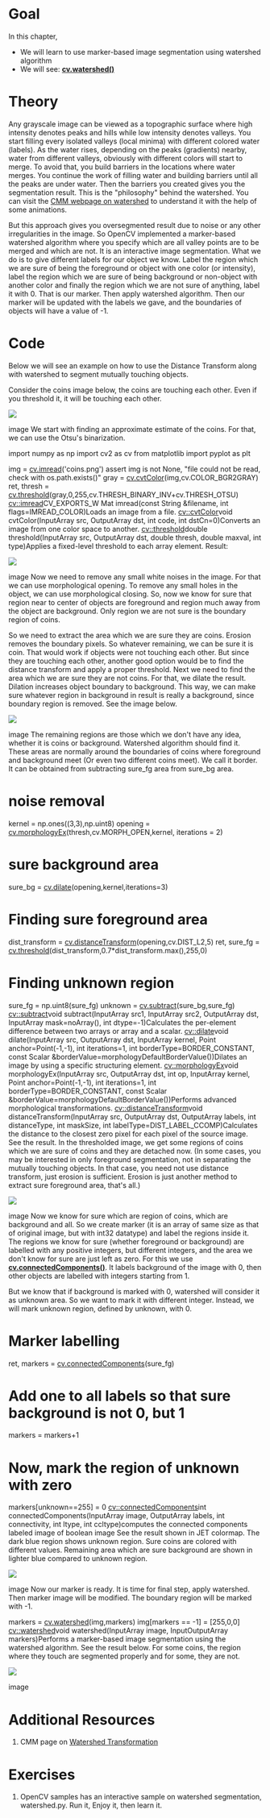 
# Goal

In this chapter,

* We will learn to use marker-based image segmentation using watershed algorithm
* We will see: **[cv.watershed()](../../d3/d47/group__imgproc__segmentation.html#ga3267243e4d3f95165d55a618c65ac6e1 "Performs a marker-based image segmentation using the watershed algorithm.")**

# Theory

Any grayscale image can be viewed as a topographic surface where high intensity denotes peaks and hills while low intensity denotes valleys. You start filling every isolated valleys (local minima) with different colored water (labels). As the water rises, depending on the peaks (gradients) nearby, water from different valleys, obviously with different colors will start to merge. To avoid that, you build barriers in the locations where water merges. You continue the work of filling water and building barriers until all the peaks are under water. Then the barriers you created gives you the segmentation result. This is the "philosophy" behind the watershed. You can visit the [CMM webpage on watershed](http://cmm.ensmp.fr/~beucher/wtshed.html "http://cmm.ensmp.fr/~beucher/wtshed.html") to understand it with the help of some animations.

But this approach gives you oversegmented result due to noise or any other irregularities in the image. So OpenCV implemented a marker-based watershed algorithm where you specify which are all valley points are to be merged and which are not. It is an interactive image segmentation. What we do is to give different labels for our object we know. Label the region which we are sure of being the foreground or object with one color (or intensity), label the region which we are sure of being background or non-object with another color and finally the region which we are not sure of anything, label it with 0. That is our marker. Then apply watershed algorithm. Then our marker will be updated with the labels we gave, and the boundaries of objects will have a value of -1.

# Code

Below we will see an example on how to use the Distance Transform along with watershed to segment mutually touching objects.

Consider the coins image below, the coins are touching each other. Even if you threshold it, it will be touching each other.

![](../../water_coins.jpg)

image
We start with finding an approximate estimate of the coins. For that, we can use the Otsu's binarization. 

import numpy as np
import cv2 as cv
from matplotlib import pyplot as plt

img = [cv.imread](../../d4/da8/group__imgcodecs.html#gab32ee19e22660912565f8140d0f675a8 "../../d4/da8/group__imgcodecs.html#gab32ee19e22660912565f8140d0f675a8")('coins.png')
assert img is not None, "file could not be read, check with os.path.exists()"
gray = [cv.cvtColor](../../d8/d01/group__imgproc__color__conversions.html#ga397ae87e1288a81d2363b61574eb8cab "../../d8/d01/group__imgproc__color__conversions.html#ga397ae87e1288a81d2363b61574eb8cab")(img,cv.COLOR\_BGR2GRAY)
ret, thresh = [cv.threshold](../../d7/d1b/group__imgproc__misc.html#gae8a4a146d1ca78c626a53577199e9c57 "../../d7/d1b/group__imgproc__misc.html#gae8a4a146d1ca78c626a53577199e9c57")(gray,0,255,cv.THRESH\_BINARY\_INV+cv.THRESH\_OTSU)
[cv::imread](../../d4/da8/group__imgcodecs.html#gab32ee19e22660912565f8140d0f675a8 "../../d4/da8/group__imgcodecs.html#gab32ee19e22660912565f8140d0f675a8")CV\_EXPORTS\_W Mat imread(const String &filename, int flags=IMREAD\_COLOR)Loads an image from a file.
[cv::cvtColor](../../d8/d01/group__imgproc__color__conversions.html#ga397ae87e1288a81d2363b61574eb8cab "../../d8/d01/group__imgproc__color__conversions.html#ga397ae87e1288a81d2363b61574eb8cab")void cvtColor(InputArray src, OutputArray dst, int code, int dstCn=0)Converts an image from one color space to another.
[cv::threshold](../../d7/d1b/group__imgproc__misc.html#gae8a4a146d1ca78c626a53577199e9c57 "../../d7/d1b/group__imgproc__misc.html#gae8a4a146d1ca78c626a53577199e9c57")double threshold(InputArray src, OutputArray dst, double thresh, double maxval, int type)Applies a fixed-level threshold to each array element.
 Result:

![](../../water_thresh.jpg)

image
Now we need to remove any small white noises in the image. For that we can use morphological opening. To remove any small holes in the object, we can use morphological closing. So, now we know for sure that region near to center of objects are foreground and region much away from the object are background. Only region we are not sure is the boundary region of coins.

So we need to extract the area which we are sure they are coins. Erosion removes the boundary pixels. So whatever remaining, we can be sure it is coin. That would work if objects were not touching each other. But since they are touching each other, another good option would be to find the distance transform and apply a proper threshold. Next we need to find the area which we are sure they are not coins. For that, we dilate the result. Dilation increases object boundary to background. This way, we can make sure whatever region in background in result is really a background, since boundary region is removed. See the image below.

![](../../water_fgbg.jpg)

image
The remaining regions are those which we don't have any idea, whether it is coins or background. Watershed algorithm should find it. These areas are normally around the boundaries of coins where foreground and background meet (Or even two different coins meet). We call it border. It can be obtained from subtracting sure\_fg area from sure\_bg area. 

# noise removal
kernel = np.ones((3,3),np.uint8)
opening = [cv.morphologyEx](../../d4/d86/group__imgproc__filter.html#ga67493776e3ad1a3df63883829375201f "../../d4/d86/group__imgproc__filter.html#ga67493776e3ad1a3df63883829375201f")(thresh,cv.MORPH\_OPEN,kernel, iterations = 2)

# sure background area
sure\_bg = [cv.dilate](../../d4/d86/group__imgproc__filter.html#ga4ff0f3318642c4f469d0e11f242f3b6c "../../d4/d86/group__imgproc__filter.html#ga4ff0f3318642c4f469d0e11f242f3b6c")(opening,kernel,iterations=3)

# Finding sure foreground area
dist\_transform = [cv.distanceTransform](../../d7/d1b/group__imgproc__misc.html#ga8a0b7fdfcb7a13dde018988ba3a43042 "../../d7/d1b/group__imgproc__misc.html#ga8a0b7fdfcb7a13dde018988ba3a43042")(opening,cv.DIST\_L2,5)
ret, sure\_fg = [cv.threshold](../../d7/d1b/group__imgproc__misc.html#gae8a4a146d1ca78c626a53577199e9c57 "../../d7/d1b/group__imgproc__misc.html#gae8a4a146d1ca78c626a53577199e9c57")(dist\_transform,0.7\*dist\_transform.max(),255,0)

# Finding unknown region
sure\_fg = np.uint8(sure\_fg)
unknown = [cv.subtract](../../d2/de8/group__core__array.html#gaa0f00d98b4b5edeaeb7b8333b2de353b "../../d2/de8/group__core__array.html#gaa0f00d98b4b5edeaeb7b8333b2de353b")(sure\_bg,sure\_fg)
[cv::subtract](../../d2/de8/group__core__array.html#gaa0f00d98b4b5edeaeb7b8333b2de353b "../../d2/de8/group__core__array.html#gaa0f00d98b4b5edeaeb7b8333b2de353b")void subtract(InputArray src1, InputArray src2, OutputArray dst, InputArray mask=noArray(), int dtype=-1)Calculates the per-element difference between two arrays or array and a scalar.
[cv::dilate](../../d4/d86/group__imgproc__filter.html#ga4ff0f3318642c4f469d0e11f242f3b6c "../../d4/d86/group__imgproc__filter.html#ga4ff0f3318642c4f469d0e11f242f3b6c")void dilate(InputArray src, OutputArray dst, InputArray kernel, Point anchor=Point(-1,-1), int iterations=1, int borderType=BORDER\_CONSTANT, const Scalar &borderValue=morphologyDefaultBorderValue())Dilates an image by using a specific structuring element.
[cv::morphologyEx](../../d4/d86/group__imgproc__filter.html#ga67493776e3ad1a3df63883829375201f "../../d4/d86/group__imgproc__filter.html#ga67493776e3ad1a3df63883829375201f")void morphologyEx(InputArray src, OutputArray dst, int op, InputArray kernel, Point anchor=Point(-1,-1), int iterations=1, int borderType=BORDER\_CONSTANT, const Scalar &borderValue=morphologyDefaultBorderValue())Performs advanced morphological transformations.
[cv::distanceTransform](../../d7/d1b/group__imgproc__misc.html#ga8a0b7fdfcb7a13dde018988ba3a43042 "../../d7/d1b/group__imgproc__misc.html#ga8a0b7fdfcb7a13dde018988ba3a43042")void distanceTransform(InputArray src, OutputArray dst, OutputArray labels, int distanceType, int maskSize, int labelType=DIST\_LABEL\_CCOMP)Calculates the distance to the closest zero pixel for each pixel of the source image.
 See the result. In the thresholded image, we get some regions of coins which we are sure of coins and they are detached now. (In some cases, you may be interested in only foreground segmentation, not in separating the mutually touching objects. In that case, you need not use distance transform, just erosion is sufficient. Erosion is just another method to extract sure foreground area, that's all.)

![](../../water_dt.jpg)

image
Now we know for sure which are region of coins, which are background and all. So we create marker (it is an array of same size as that of original image, but with int32 datatype) and label the regions inside it. The regions we know for sure (whether foreground or background) are labelled with any positive integers, but different integers, and the area we don't know for sure are just left as zero. For this we use **[cv.connectedComponents()](../../d3/dc0/group__imgproc__shape.html#gaedef8c7340499ca391d459122e51bef5 "computes the connected components labeled image of boolean image")**. It labels background of the image with 0, then other objects are labelled with integers starting from 1.

But we know that if background is marked with 0, watershed will consider it as unknown area. So we want to mark it with different integer. Instead, we will mark unknown region, defined by unknown, with 0. 

# Marker labelling
ret, markers = [cv.connectedComponents](../../d3/dc0/group__imgproc__shape.html#gaedef8c7340499ca391d459122e51bef5 "../../d3/dc0/group__imgproc__shape.html#gaedef8c7340499ca391d459122e51bef5")(sure\_fg)

# Add one to all labels so that sure background is not 0, but 1
markers = markers+1

# Now, mark the region of unknown with zero
markers[unknown==255] = 0
[cv::connectedComponents](../../d3/dc0/group__imgproc__shape.html#gaedef8c7340499ca391d459122e51bef5 "../../d3/dc0/group__imgproc__shape.html#gaedef8c7340499ca391d459122e51bef5")int connectedComponents(InputArray image, OutputArray labels, int connectivity, int ltype, int ccltype)computes the connected components labeled image of boolean image
 See the result shown in JET colormap. The dark blue region shows unknown region. Sure coins are colored with different values. Remaining area which are sure background are shown in lighter blue compared to unknown region.

![](../../water_marker.jpg)

image
Now our marker is ready. It is time for final step, apply watershed. Then marker image will be modified. The boundary region will be marked with -1. 

markers = [cv.watershed](../../d3/d47/group__imgproc__segmentation.html#ga3267243e4d3f95165d55a618c65ac6e1 "../../d3/d47/group__imgproc__segmentation.html#ga3267243e4d3f95165d55a618c65ac6e1")(img,markers)
img[markers == -1] = [255,0,0]
[cv::watershed](../../d3/d47/group__imgproc__segmentation.html#ga3267243e4d3f95165d55a618c65ac6e1 "../../d3/d47/group__imgproc__segmentation.html#ga3267243e4d3f95165d55a618c65ac6e1")void watershed(InputArray image, InputOutputArray markers)Performs a marker-based image segmentation using the watershed algorithm.
 See the result below. For some coins, the region where they touch are segmented properly and for some, they are not.

![](../../water_result.jpg)

image
# Additional Resources

1. CMM page on [Watershed Transformation](http://cmm.ensmp.fr/~beucher/wtshed.html "http://cmm.ensmp.fr/~beucher/wtshed.html")

# Exercises

1. OpenCV samples has an interactive sample on watershed segmentation, watershed.py. Run it, Enjoy it, then learn it.

